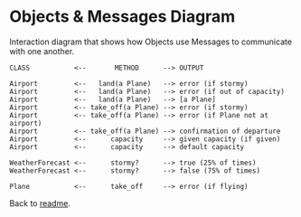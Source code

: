 # Objects & Messages Diagram

Interaction diagram that shows how Objects use Messages to communicate with one another.
```
CLASS           <--       METHOD      --> OUTPUT

Airport         <--   land(a Plane)   --> error (if stormy)
Airport         <--   land(a Plane)   --> error (if out of capacity)
Airport         <--   land(a Plane)   --> [a Plane]
Airport         <-- take_off(a Plane) --> error (if stormy)
Airport         <-- take_off(a Plane) --> error (if Plane not at airport)
Airport         <-- take_off(a Plane) --> confirmation of departure
Airport         <--      capacity     --> given capacity (if given)
Airport         <--      capacity     --> default capacity

WeatherForecast <--      stormy?      --> true (25% of times)
WeatherForecast <--      stormy?      --> false (75% of times)

Plane           <--      take_off     --> error (if flying)
```
Back to [readme](README.md).
